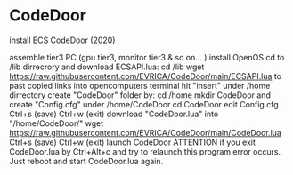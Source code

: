 # CodeDoor
install ECS CodeDoor (2020)

assemble tier3 PC (gpu tier3, monitor tier3 & so on... )
install OpenOS
cd to /lib dirrecrory and download ECSAPI.lua:
cd /lib
wget https://raw.githubusercontent.com/EVRICA/CodeDoor/main/ECSAPI.lua
to past copied links into opencomputers terminal hit "insert"
under /home dirrectory create "CodeDoor" folder by:
cd /home
mkdir CodeDoor
and create "Config.cfg" under /home/CodeDoor
cd CodeDoor
edit Config.cfg
Ctrl+s (save)
Ctrl+w (exit)
download "CodeDoor.lua" into "/home/CodeDoor/"
wget https://raw.githubusercontent.com/EVRICA/CodeDoor/main/CodeDoor.lua
Ctrl+s (save)
Ctrl+w (exit)
launch
CodeDoor
ATTENTION
if you exit CodeDoor.lua by Ctrl+Alt+c and try to relaunch this program
error occurs.
Just reboot and start CodeDoor.lua again.
